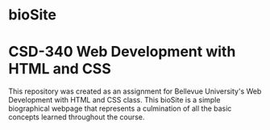 # bioSite
<h1>CSD-340 Web Development with HTML and CSS</h1>
This repository was created as an assignment for Bellevue University's Web Development with HTML and CSS class. This bioSite is a simple biographical webpage that represents a culmination of all the basic concepts learned throughout the course.
